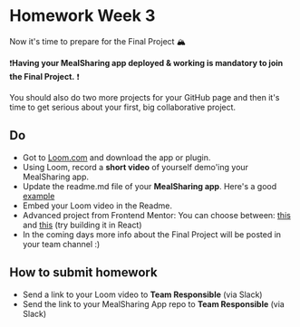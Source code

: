 # Homework Week 3

Now it's time to prepare for the Final Project 🏔

❗**Having your MealSharing app deployed & working is mandatory to join the Final Project.** ❗️

You should also do two more projects for your GitHub page and then it's time to get serious about your first, big collaborative project.

## Do

- Got to [Loom.com](https://www.loom.com/) and download the app or plugin.
- Using Loom, record a **short video** of yourself demo'ing your MealSharing app.
- Update the readme.md file of your **MealSharing app**. Here's a good [example](https://github.com/DanJecu/meal-sharing-app)
- Embed your Loom video in the Readme.
- Advanced project from Frontend Mentor: You can choose between: [this](https://www.frontendmentor.io/challenges/rest-countries-api-with-color-theme-switcher-5cacc469fec04111f7b848ca) and [this](https://www.frontendmentor.io/challenges/multistep-form-YVAnSdqQBJ) (try building it in React)
- In the coming days more info about the Final Project will be posted in your team channel :)

## How to submit homework

- Send a link to your Loom video to **Team Responsible** (via Slack)
- Send the link to your MealSharing App repo to **Team Responsible** (via Slack)
